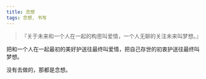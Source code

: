 ```yaml
---
title: 念想
tags: 念想, 书写
---
```



> 『关于未来和一个人在一起的构思叫爱情，一个人无聊的关注未来叫梦想。』

把和一个人在一起最初的美好护送往最终叫爱情，把自己存世的初衷护送往最终叫梦想。

没有去做的，那都是念想。
